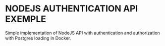 # NODEJS AUTHENTICATION API EXEMPLE
Simple implementation of NodeJS API with authentication and authorization with Postgres loading in Docker.